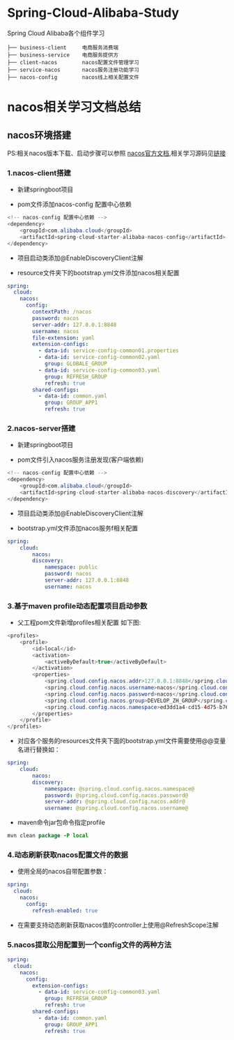 # Spring-Cloud-Alibaba-Study
Spring Cloud Alibaba各个组件学习
```java_holder_method_tree
├── business-client     电商服务消费端
├── business-service    电商服务提供方
├── client-nacos        nacos配置文件管理学习
├── service-nacos       nacos服务注册功能学习
├── nacos-config        nacos线上相关配置文件
```

# nacos相关学习文档总结

## nacos环境搭建

PS:相关nacos版本下载、启动步骤可以参照 [nacos官方文档](https://github.com/alibaba/spring-cloud-alibaba/wiki/Nacos-config),相关学习源码见[链接](https://github.com/aystzh/spring-cloud-alibaba-study)

### 1.nacos-client搭建

- 新建springboot项目
  
- pom文件添加nacos-config 配置中心依赖

```java
<!-- nacos-config 配置中心依赖 -->
<dependency>
    <groupId>com.alibaba.cloud</groupId>
    <artifactId>spring-cloud-starter-alibaba-nacos-config</artifactId>
</dependency>
```
  
- 项目启动类添加@EnableDiscoveryClient注解

- resource文件夹下的bootstrap.yml文件添加nacos相关配置

```yaml
spring:
  cloud:
    nacos:
      config:
        contextPath: /nacos
        password: nacos
        server-addr: 127.0.0.1:8848
        username: nacos
        file-extension: yaml
        extension-configs:
          - data-id: service-config-common01.properties
          - data-id: service-config-common02.yaml
            group: GLOBALE_GROUP
          - data-id: service-config-common03.yaml
            group: REFRESH_GROUP
            refresh: true
        shared-configs:
          - data-id: common.yaml
            group: GROUP_APP1
            refresh: true

```

### 2.nacos-server搭建

- 新建springboot项目

- pom文件引入nacos服务注册发现(客户端依赖)

```java
<!-- nacos-config 配置中心依赖 -->
<dependency>
    <groupId>com.alibaba.cloud</groupId>
    <artifactId>spring-cloud-starter-alibaba-nacos-discovery</artifactId>
</dependency>
```

- 项目启动类添加@EnableDiscoveryClient注解

- bootstrap.yml文件添加nacos服务f相关配置
  
```yaml
spring:
    cloud:
        nacos:
        discovery:
            namespace: public
            password: nacos
            server-addr: 127.0.0.1:8848
            username: nacos
```

### 3.基于maven profile动态配置项目启动参数

- 父工程pom文件新增profiles相关配置 如下图:
  
```java
<profiles>
    <profile>
        <id>local</id>
        <activation>
            <activeByDefault>true</activeByDefault>
        </activation>
        <properties>
            <spring.cloud.config.nacos.addr>127.0.0.1:8848</spring.cloud.config.nacos.addr>
            <spring.cloud.config.nacos.username>nacos</spring.cloud.config.nacos.username>
            <spring.cloud.config.nacos.password>nacos</spring.cloud.config.nacos.password>
            <spring.cloud.config.nacos.group>DEVELOP_ZH_GROUP</spring.cloud.config.nacos.group>
            <spring.cloud.config.nacos.namespace>ed3dd1a4-cd15-4d75-b762-38220bab80fe</spring.cloud.config.nacos.namespace>
        </properties>
    </profile>
</profiles>
```

- 对应各个服务的resources文件夹下面的bootstrap.yml文件需要使用@@变量名进行替换如：
  
```yaml
spring:
    cloud:
        nacos:
        discovery:
            namespace: @spring.cloud.config.nacos.namespace@
            password: @spring.cloud.config.nacos.password@
            server-addr: @spring.cloud.config.nacos.addr@
            username: @spring.cloud.config.nacos.username@
```

- maven命令jar包命令指定profile

```java
mvn clean package -P local
```

### 4.动态刷新获取nacos配置文件的数据

- 使用全局的nacos自带配置参数：
  
```yaml
spring:
  cloud:
    nacos:
      config:
        refresh-enabled: true
```

- 在需要支持动态刷新获取nacos值的controller上使用@RefreshScope注解

### 5.nacos提取公用配置到一个config文件的两种方法

```yaml
spring:
  cloud:
    nacos:
      config:
        extension-configs:
          - data-id: service-config-common03.yaml
            group: REFRESH_GROUP
            refresh: true
        shared-configs:
          - data-id: common.yaml
            group: GROUP_APP1
            refresh: true
```
